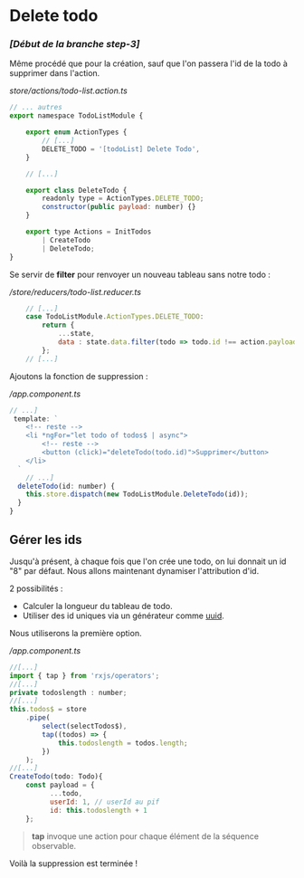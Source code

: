 
# Delete todo

### *[Début de la branche step-3]*


Même procédé que pour la création, sauf que  l'on passera l'id de la todo à supprimer dans l'action.

*store/actions/todo-list.action.ts*
```javascript
// ... autres
export namespace TodoListModule {

    export enum ActionTypes {
        // [...]
        DELETE_TODO = '[todoList] Delete Todo',
    }

	// [...]

    export class DeleteTodo {
        readonly type = ActionTypes.DELETE_TODO;
        constructor(public payload: number) {}
    }

    export type Actions = InitTodos
        | CreateTodo
        | DeleteTodo;
}
```
Se servir de **filter** pour renvoyer un nouveau tableau sans notre todo :

*/store/reducers/todo-list.reducer.ts*
```javascript
	// [...]
    case TodoListModule.ActionTypes.DELETE_TODO:
        return {
            ...state,
            data : state.data.filter(todo => todo.id !== action.payload)
        };
	// [...]
```
Ajoutons la fonction de suppression :

*/app.component.ts*
```javascript
// ...]
 template: `
    <!-- reste -->
	<li *ngFor="let todo of todos$ | async">
		<!-- reste -->
		<button (click)="deleteTodo(todo.id)">Supprimer</button>
	</li>
  `
    // ...]
  deleteTodo(id: number) {
    this.store.dispatch(new TodoListModule.DeleteTodo(id));
  }
}
```

## Gérer les ids

Jusqu'à présent, à chaque fois que l'on crée une todo, on lui donnait un id "8" par défaut. Nous allons maintenant dynamiser l'attribution d'id.

2 possibilités : 
- Calculer la longueur du tableau de todo.
- Utiliser des id uniques via un générateur comme [uuid](https://www.npmjs.com/package/uuid).

Nous utiliserons la première option.

*/app.component.ts*
```javascript
//[...]
import { tap } from 'rxjs/operators';
//[...]
private todoslength : number;
//[...]
this.todos$ = store
	.pipe(
		select(selectTodos$),
		tap((todos) => {
			this.todoslength = todos.length;
		})
	);
//[...]
CreateTodo(todo: Todo){
	const payload = {
		  ...todo,
		  userId: 1, // userId au pif
		  id: this.todoslength + 1
	};
```
>**tap** invoque une action pour chaque élément de la séquence observable.

Voilà la suppression est terminée  !

<!--stackedit_data:
eyJoaXN0b3J5IjpbLTM2MDU1NzYzMSwyMTc1Nzc1MjJdfQ==
-->